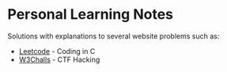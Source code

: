 # Personal Learning Notes
Solutions with explanations to several website problems such as:
- [Leetcode](https://leetcode.com/problemset/) - Coding in C
- [W3Challs](https://w3challs.com/challenges/) - CTF Hacking

